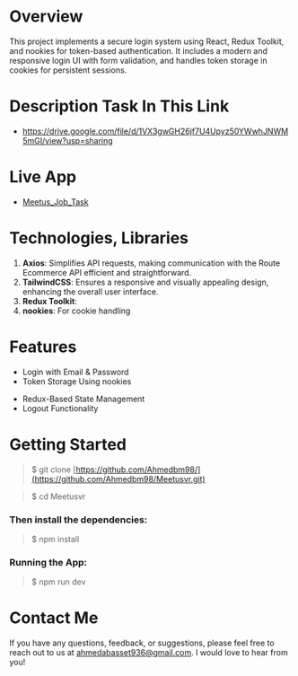 # Overview 
This project implements a secure login system using React, Redux Toolkit, and nookies for token-based authentication. It includes a modern and responsive login UI with form validation, and handles token storage in cookies for persistent sessions.

# Description Task In This Link
* https://drive.google.com/file/d/1VX3gwGH26jf7U4Upyz50YWwhJNWM5mGI/view?usp=sharing

# Live App
- [Meetus_Job_Task]()

# Technologies, Libraries
1. **Axios**: Simplifies API requests, making communication with the Route Ecommerce API efficient and straightforward.
2. **TailwindCSS**: Ensures a responsive and visually appealing design, enhancing the overall user interface.
3. **Redux Toolkit**: 
4. **nookies**: For  cookie handling 


# Features
- Login with Email & Password
- Token Storage Using nookies
* Redux-Based State Management
* Logout Functionality

# Getting Started
> $ git clone [https://github.com/Ahmedbm98/](https://github.com/Ahmedbm98/Meetusvr.git)

> $ cd Meetusvr

### Then install the dependencies:
> $ npm install

### Running the App:
> $ npm run dev

# Contact Me
If you have any questions, feedback, or suggestions, please feel free to reach out to us at ahmedabasset936@gmail.com. I would love to hear from you!
